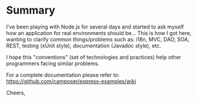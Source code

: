 Summary
=======

I've been playing with Node.js for several days and started to ask myself how an application for real environments should be... This is how I got here, wanting to clarify common things/problems such as: i18n, MVC, DAO, SOA, REST, testing (xUnit style), documentation (Javadoc style), etc.

I hope this "conventions" (set of technologies and practices) help other programmers facing similar problems. 

For a complete documentation please refer to: https://github.com/camposer/express-examples/wiki

Cheers,

